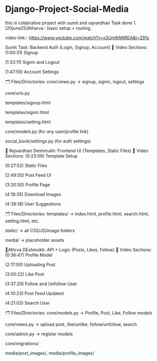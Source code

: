 # Django-Project-Social-Media
this is colabrative project with sumit and rajvardhan
Task done
1.[20june25]Atharva : basic setup + routing.

video link:- https://www.youtube.com/watch?v=xSUm6iMtREA&t=291s

Sumit Task: Backend Auth (Login, Signup, Account)
🎥 Video Sections:
(1:00:31) Signup

(1:33:11) Signin and Logout

(1:47:55) Account Settings

🗂️ Files/Directories:
core/views.py → signup, signin, logout, settings

core/urls.py

templates/signup.html

templates/signin.html

templates/setting.html

core/models.py (for any user/profile link)

social_book/settings.py (for auth settings)

🎨 Rajvardhan Deshmukh: Frontend UI (Templates, Static Files)
🎥 Video Sections:
(0:23:06) Template Setup

(0:27:52) Static Files

(2:49:55) Post Feed UI

(3:20:50) Profile Page

(4:18:35) Download Images

(4:38:18) User Suggestions

🗂️ Files/Directories:
templates/ → index.html, profile.html, search.html, setting.html, etc.

static/ → all CSS/JS/image folders

media/ → placeholder assets

🔌Athrva DEshmukh: API + Logic (Posts, Likes, Follow)
🎥 Video Sections:
(0:36:47) Profile Model

(2:17:00) Uploading Post

(3:00:22) Like Post

(3:37:20) Follow and Unfollow User

(4:10:23) Post Feed Updated

(4:21:03) Search User

🗂️ Files/Directories:
core/models.py → Profile, Post, Like, Follow models

core/views.py → upload post, like/unlike, follow/unfollow, search

core/admin.py → register models

core/migrations/

media/post_images/, media/profile_images/
